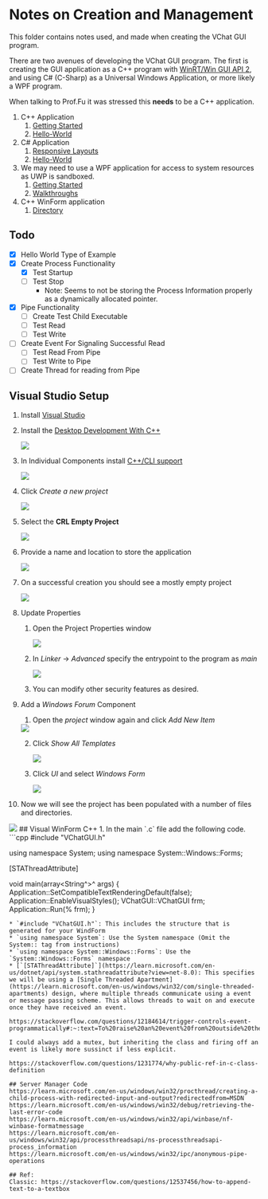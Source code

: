 # Notes on Creation and Management
This folder contains notes used, and made when creating the VChat GUI program.

There are two avenues of developing the VChat GUI program. The first is creating the GUI application as a C++ program with [WinRT/Win GUI API 2](https://learn.microsoft.com/en-us/windows/uwp/cpp-and-winrt-apis/intro-to-using-cpp-with-winrt), and using C# (C-Sharp) as a Universal Windows Application, or more likely a WPF program.

When talking to Prof.Fu it was stressed this **needs** to be a C++ application.


1) C++ Application
   1) [Getting Started](https://learn.microsoft.com/en-us/windows/apps/winui/winui2/getting-started)
   2) [Hello-World](https://learn.microsoft.com/en-us/windows/uwp/get-started/create-a-basic-windows-10-app-in-cppwinrt)
2) C# Application
   1) [Responsive Layouts](https://learn.microsoft.com/en-us/windows/apps/design/layout/layouts-with-xaml)
   2) [Hello-World](https://learn.microsoft.com/en-us/windows/uwp/get-started/create-a-hello-world-app-xaml-universal)
3) We may need to use a WPF application for access to system resources as UWP is sandboxed.
   1) [Getting Started](https://learn.microsoft.com/en-us/visualstudio/get-started/csharp/tutorial-wpf?view=vs-2022)
   2) [Walkthroughs](https://learn.microsoft.com/en-us/dotnet/desktop/wpf/getting-started/wpf-walkthroughs?view=netframeworkdesktop-4.8)
4) C++ WinForm application
   1) [Directory](https://learn.microsoft.com/en-us/cpp/dotnet/dotnet-programming-with-cpp-cli-visual-cpp?view=msvc-170)

## Todo

* [x] Hello World Type of Example
* [x] Create Process Functionality
  * [x] Test Startup
  * [ ] Test Stop
    * Note: Seems to not be storing the Process Information properly as a dynamically allocated pointer. 
* [x] Pipe Functionality
  * [ ] Create Test Child Executable
  * [ ] Test Read
  * [ ] Test Write
* [ ] Create Event For Signaling Successful Read
  * [ ] Test Read From Pipe
  * [ ] Test Write to Pipe
* [ ] Create Thread for reading from Pipe
## Visual Studio Setup
1) Install [Visual Studio](https://visualstudio.microsoft.com/) 
2) Install the [Desktop Development With C++](https://learn.microsoft.com/en-us/cpp/build/vscpp-step-0-installation?view=msvc-170#:~:text=For%20core%20C%20and%20C%2B%2B%20support%2C)

   <img src="Images/DDC.png">

3) In Individual Components install [C++/CLI support](https://learn.microsoft.com/en-us/cpp/dotnet/dotnet-programming-with-cpp-cli-visual-cpp?view=msvc-170)

   <img src="Images/CPPCLI.png">

4. Click *Create a new project*

   <img src="Images/CRNP.png">

5. Select the **CRL Empty Project**

   <img src="Images/CLREP.png">

6. Provide a name and location to store the application

   <img src="Images/CCLREP.png">

7. On a successful creation you should see a mostly empty project

   <img src="Images/SCCLREP.png">

8. Update Properties
   1. Open the Project Properties window

      <img src="Images/Properties-1.png">

   2. In *Linker* -> *Advanced* specify the entrypoint to the program as *main*

      <img src="Images/Properties-2.png">

   3. You can modify other security features as desired.
9. Add a *Windows Forum* Component 
   1.  Open the *project* window again and click *Add New Item*

      <img src="Images/FoAdd-1.png">

   2. Click *Show All Templates*

      <img src="Images/FoAdd-2.png">

   3. Click *UI* and select *Windows Form*

      <img src="Images/FoAdd-3.png">

10. Now we will see the project has been populated with a number of files and directories.

   <img src="Images/Setup.png">
## Visual WinForm C++
1. In the main `.c` file add the following code. 
   ```cpp
   #include "VChatGUI.h"

   using namespace System;
   using namespace System::Windows::Forms;

   [STAThreadAttribute]

   void main(array<String^>^ args) {
      Application::SetCompatibleTextRenderingDefault(false);
      Application::EnableVisualStyles();
      VChatGUI::VChatGUI frm;
      Application::Run(% frm);
   }
   ```
   * `#include "VChatGUI.h"`: This includes the structure that is generated for your WindForm
   * `using namespace System`: Use the System namespace (Omit the System:: tag from instructions)
   * `using namespace System::Windows::Forms`: Use the `System::Windows::Forms` namespace
   * [`[STAThreadAttribute]`](https://learn.microsoft.com/en-us/dotnet/api/system.stathreadattribute?view=net-8.0): This specifies we will be using a [Single Threaded Apartment](https://learn.microsoft.com/en-us/windows/win32/com/single-threaded-apartments) design, where multiple threads communicate using a event or message passing scheme. This allows threads to wait on and execute once they have received an event.  

https://stackoverflow.com/questions/12184614/trigger-controls-event-programmatically#:~:text=To%20raise%20an%20event%20from%20outside%20the%20declaring,%7B%20public%20void%20ProgrammaticClick%28EventArgs%20e%29%20%7B%20base.OnClick%28e%29%3B%20%7D

I could always add a mutex, but inheriting the class and firing off an event is likely more sussinct if less explicit. 

https://stackoverflow.com/questions/1231774/why-public-ref-in-c-class-definition

## Server Manager Code
https://learn.microsoft.com/en-us/windows/win32/procthread/creating-a-child-process-with-redirected-input-and-output?redirectedfrom=MSDN
https://learn.microsoft.com/en-us/windows/win32/debug/retrieving-the-last-error-code
https://learn.microsoft.com/en-us/windows/win32/api/winbase/nf-winbase-formatmessage
https://learn.microsoft.com/en-us/windows/win32/api/processthreadsapi/ns-processthreadsapi-process_information
https://learn.microsoft.com/en-us/windows/win32/ipc/anonymous-pipe-operations

## Ref: 
Classic: https://stackoverflow.com/questions/12537456/how-to-append-text-to-a-textbox

